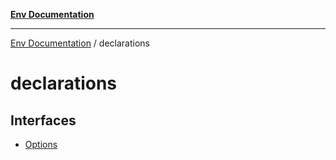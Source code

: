 [**Env Documentation**](../README.md)

***

[Env Documentation](../README.md) / declarations

# declarations

## Interfaces

- [Options](interfaces/Options.md)
